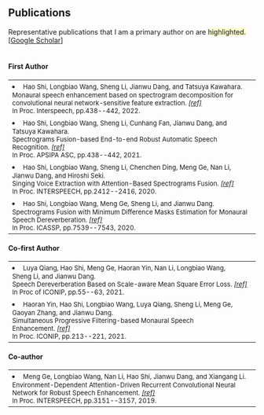 
## <i class="fa fa-chevron-right"></i> Publications

Representative publications that I am a primary author on are
<span style='background-color: #ffffd0'>highlighted.</span><br>
[<a href="https://scholar.google.com/citations?user=DclFbLwAAAAJ&hl">Google Scholar</a>]
<br>
<br>

<h4>First Author</h4>
<table class="table table-hover">
<tr id="tr-shi22_interspeech">
<td>
<li>
<font size=2>
    Hao&nbsp;Shi, Longbiao&nbsp;Wang, Sheng&nbsp;Li, Jianwu&nbsp;Dang, and Tatsuya&nbsp;Kawahara.<br>
    Monaural speech enhancement based on spectrogram decomposition for convolutional neural network-sensitive feature extraction.&nbsp;<em><a href='' target='_blank'>[ref]</a> </em><br>
    In Proc. Interspeech, pp.438--442, 2022.<br>
</font>
</li>
</td>
</tr>
    
<tr id="tr-shi21_apsipa">
<td>
<li>
<font size=2>
    Hao&nbsp;Shi, Longbiao&nbsp;Wang, Sheng&nbsp;Li, Cunhang&nbsp;Fan, Jianwu&nbsp;Dang, and Tatsuya&nbsp;Kawahara.<br>
    Spectrograms Fusion-based End-to-end Robust Automatic Speech Recognition.&nbsp;<em><a href='https://github.com/hshi-speech/resume/blob/main/pdf/APSIPA-2021.pdf' target='_blank'>[ref]</a> </em><br>
    In Proc. APSIPA ASC, pp.438--442, 2021.<br>
</font>
</li>
</td>
</tr>

<tr id="tr-shi20_interspeech">
<td>
<li>
<font size=2>
    Hao&nbsp;Shi, Longbiao&nbsp;Wang, Sheng&nbsp;Li, Chenchen&nbsp;Ding, Meng&nbsp;Ge, Nan&nbsp;Li, Jianwu&nbsp;Dang, and Hiroshi&nbsp;Seki.<br>
    Singing Voice Extraction with Attention-Based Spectrograms Fusion.&nbsp;<em><a href='https://github.com/hshi-speech/resume/blob/main/pdf/Wed-1-11-1.pdf' target='_blank'>[ref]</a> </em><br>
    In Proc. INTERSPEECH, pp.2412--2416, 2020.<br>
</font>
</li>
</td>
</tr>

<tr id="tr-9054661">
<td>
<li>
<font size=2>
    Hao&nbsp;Shi, Longbiao&nbsp;Wang, Meng&nbsp;Ge, Sheng&nbsp;Li, and Jianwu&nbsp;Dang.<br>
    Spectrograms Fusion with Minimum Difference Masks Estimation for Monaural Speech Dereverberation.&nbsp;<em><a href='https://github.com/hshi-speech/resume/blob/main/pdf/0007539.pdf' target='_blank'>[ref]</a> </em><br>
    In Proc. ICASSP, pp.7539--7543, 2020.<br>
</font>
</li>
</td>
</tr>
</table>



<h4>Co-first Author</h4>
<table class="table table-hover">

<tr id="tr-qiang21_iconip">
<td>
<li>
<font size=2>
    Luya&nbsp;Qiang, Hao&nbsp;Shi, Meng&nbsp;Ge, Haoran&nbsp;Yin, Nan&nbsp;Li, Longbiao&nbsp;Wang, Sheng&nbsp;Li, and Jianwu&nbsp;Dang.<br>
    Speech Dereverberation Based on Scale-aware Mean Square Error Loss.&nbsp;<em><a href='https://github.com/hshi-speech/resume/blob/main/pdf/SaSD.pdf' target='_blank'>[ref]</a> </em><br>
    In Proc of ICONIP, pp.55--63, 2021.<br>
</font>
</li>
</td>
</tr>


<tr id="tr-yin21_iconip">
<td>
<li>
<font size=2>
    Haoran&nbsp;Yin, Hao&nbsp;Shi, Longbiao&nbsp;Wang, Luya&nbsp;Qiang, Sheng&nbsp;Li, Meng&nbsp;Ge, Gaoyan&nbsp;Zhang, and Jianwu&nbsp;Dang.<br>
    Simultaneous Progressive Filtering-based Monaural Speech Enhancement.&nbsp;<em><a href='https://github.com/hshi-speech/resume/blob/main/pdf/iconip2021-yin.pdf' target='_blank'>[ref]</a> </em><br>
    In Proc. ICONIP, pp.213--221, 2021.<br>
</font>
</li>
</td>
</tr>
</table>



<h4>Co-author</h4>
<table class="table table-hover">
<tr id="tr-ge19_interspeech" >
<td>
<li>
<font size=2>
    Meng&nbsp;Ge, Longbiao&nbsp;Wang, Nan&nbsp;Li, Hao&nbsp;Shi, Jianwu&nbsp;Dang, and Xiangang&nbsp;Li.<br>
    Environment-Dependent Attention-Driven Recurrent Convolutional Neural Network for Robust Speech Enhancement.&nbsp;<em><a href='https://github.com/hshi-speech/resume/blob/main/pdf/1477.pdf' target='_blank'>[ref]</a> </em><br>
    In Proc. INTERSPEECH, pp.3151--3157, 2019.<br>
</font>
</li>
</td>
</tr>

</table>

